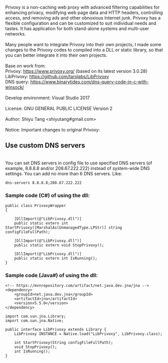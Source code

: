 Privoxy is a non-caching web proxy with advanced filtering capabilities for enhancing privacy, modifying web page data and HTTP headers, controlling access, and removing ads and other obnoxious Internet junk. Privoxy has a flexible configuration and can be customized to suit individual needs and tastes. It has application for both stand-alone systems and multi-user networks.<br/>
<br/>
Many people want to integrate Privoxy into their own projects, I made some changes to the Privoxy codes to compiled into a DLL or static library, so that you can better integrate it into their own projects.<br/>
<br/>
Base on work from:
<br/>
Privoxy: https://www.privoxy.org/ (based on its latest version 3.0.28)
<br/>
LibPrivoxy: https://github.com/tarolabs/LibPrivoxy
<br/>
DNS query: https://www.binarytides.com/dns-query-code-in-c-with-winsock/
<br/>
<br/>
Develop environment: Visual Studio 2017<br/>
<br/>
License: GNU GENERAL PUBLIC LICENSE Version 2
<br/>
<br/>
Author: Shiyu Tang <shiyutang#gmail.com>
<br/>
<br/>
Notice: Important changes to original Privoxy:  
  
## Use custom DNS servers
<br />
You can set DNS servers in config file to use specified DNS servers (of example, 8.8.8.8 and/or 208.67.222.222) instead of system-wide DNS settings. You can add no more than 6 DNS servers. Like:  
  
```
dns-servers 8.8.8.8;208.67.222.222
```
### Sample code (C#) of using the dll:
```
public class PrivoxyWrapper
{

    [DllImport(@"LibPrivoxy.dll")]
    public static extern int StartPrivoxy([MarshalAs(UnmanagedType.LPStr)] string configFileFullPath);

    [DllImport(@"LibPrivoxy.dll")]
    public static extern void StopPrivoxy();

	[DllImport(@"LibPrivoxy.dll")]
    public static extern int IsRunning();
}
```
### Sample code (Java#) of using the dll:
```
<!-- https://mvnrepository.com/artifact/net.java.dev.jna/jna -->
<dependency>
    <groupId>net.java.dev.jna</groupId>
    <artifactId>jna</artifactId>
    <version>5.5.0</version>
</dependency>
	
import com.sun.jna.Library;
import com.sun.jna.Native;

public interface LibPrivoxy extends Library {
    LibPrivoxy INSTANCE = Native.load("LibPrivoxy", LibPrivoxy.class);

    int StartPrivoxy(String configFileFullPath);
    void StopPrivoxy();
    int IsRunning();
}
```
